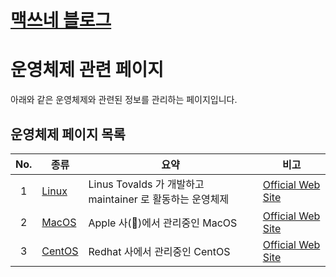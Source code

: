 <style type="text/css">
  @import url("/css/style-header.css");
</style>

# [맥쓰네 블로그](/ "https://max-jayee.github.io")

# 운영체제 관련 페이지
아래와 같은 운영체제와 관련된 정보를 관리하는 페이지입니다.

## 운영체제 페이지 목록

| No. | 종류 | 요약 | 비고 |
| :---: | --- | --- | --- |
| 1 | [Linux](./linux "https://max-jayee.github.io/operating_systems/linux") | Linus Tovalds 가 개발하고 maintainer 로 활동하는 운영체제 | [Official Web Site](https://www.linux.org/ "https://www.linux.org/") |
| 2 | [MacOS](./macos "https://max-jayee.github.io/operating_systems/macos") | Apple 사(🍎)에서 관리중인 MacOS | [Official Web Site](https://support.apple.com/macos "https://support.apple.com/macos") |
| 3 | [CentOS](./centos "https://max-jayee.github.io/operating_systems/centos") | Redhat 사에서 관리중인 CentOS | [Official Web Site](https://www.centos.org "https://www.centos.org") |

<!-- TODO: computing systems -->
<!-- TODO: windows -->